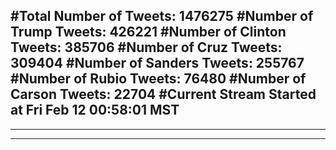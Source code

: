 #Total Number of Tweets: 1476275 
#Number of Trump Tweets: 426221
#Number of Clinton Tweets: 385706
#Number of Cruz Tweets: 309404
#Number of Sanders Tweets: 255767
#Number of Rubio Tweets: 76480
#Number of Carson Tweets: 22704
#Current Stream Started at Fri Feb 12 00:58:01 MST
---
---
---
